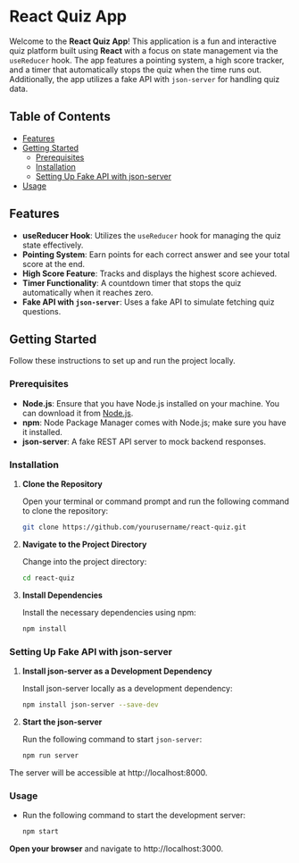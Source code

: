 # React Quiz App

Welcome to the **React Quiz App**! This application is a fun and interactive quiz platform built using **React** with a focus on state management via the `useReducer` hook. The app features a pointing system, a high score tracker, and a timer that automatically stops the quiz when the time runs out. Additionally, the app utilizes a fake API with `json-server` for handling quiz data.

## Table of Contents

- [Features](#features)
- [Getting Started](#getting-started)
  - [Prerequisites](#prerequisites)
  - [Installation](#installation)
  - [Setting Up Fake API with json-server](#setting-up-fake-api-with-json-server)
- [Usage](#usage)

## Features

- **useReducer Hook**: Utilizes the `useReducer` hook for managing the quiz state effectively.
- **Pointing System**: Earn points for each correct answer and see your total score at the end.
- **High Score Feature**: Tracks and displays the highest score achieved.
- **Timer Functionality**: A countdown timer that stops the quiz automatically when it reaches zero.
- **Fake API with `json-server`**: Uses a fake API to simulate fetching quiz questions.

## Getting Started

Follow these instructions to set up and run the project locally.

### Prerequisites

- **Node.js**: Ensure that you have Node.js installed on your machine. You can download it from [Node.js](https://nodejs.org/).
- **npm**: Node Package Manager comes with Node.js; make sure you have it installed.
- **json-server**: A fake REST API server to mock backend responses.

### Installation

1. **Clone the Repository**

   Open your terminal or command prompt and run the following command to clone the repository:

   ```bash
   git clone https://github.com/yourusername/react-quiz.git
2. **Navigate to the Project Directory**

   Change into the project directory:
    ```bash
   cd react-quiz
    
3. **Install Dependencies**
   
   Install the necessary dependencies using npm:
   ```bash
   npm install
   
### Setting Up Fake API with json-server

1. **Install json-server as a Development Dependency**
   
   Install json-server locally as a development dependency:
   ```bash
   npm install json-server --save-dev
2. **Start the json-server**

   Run the following command to start `json-server`:
   ```bash
   npm run server
  The server will be accessible at http://localhost:8000.
   
### Usage
* Run the following command to start the development server:
  ```bash
  npm start
 **Open your browser** and navigate to http://localhost:3000.
